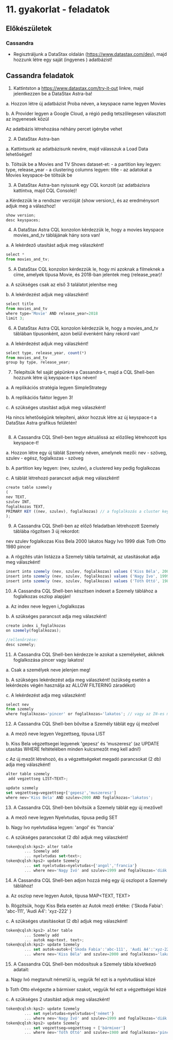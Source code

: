 ﻿# 11. gyakorlat - feladatok

## Előkészületek


### Cassandra
+ Regisztráljunk a DataStax oldalán (https://www.datastax.com/dev), majd hozzunk létre egy saját (ingyenes ) adatbázist!



## Cassandra feladatok

1. Kattintston a https://www.datastax.com/try-it-out linkre, majd jelentkezzen be a DataStax Astra-ba!

a. Hozzon létre új adatbázist Proba néven, a keyspace name legyen Movies

b. A Provider legyen a Google Cloud, a régió pedig tetszőlegesen választott az ingyenesek közül

Az adatbázis létrehozása néhány percet igénybe vehet



2. A  DataStax Astra-ban

a. Kattintsunk az adatbázisunk nevére, majd válasszuk a Load Data lehetőséget!

b. Töltsük be a Movies and TV Shows dataset-et: 
    - a partition key legyen: type, release_year
    - a clustering columns legyen: title
    - az adatokat a Movies keyspace-be töltsük be



3. A DataStax Astra-ban nyissunk egy CQL konzolt (az adatbázisra kattintva, majd CQL Console)!

a.Kérdezzük le a rendszer verzióját (show version;), és az eredménysort adjuk meg a válaszhoz!

```js
show version;
desc keyspaces;
```

4. A DataStax Astra CQL konzolon kérdezzük le, hogy a movies keyspace movies_and_tv táblájának hány sora van!

a. A lekérdező utasítást adjuk meg válaszként!

```js
select *
from movies_and_tv;
```


5. A DataStax CQL konzolon kérdezzük le, hogy mi azoknak a filmeknek a címe, amelyek típusa Movie, és 2018-ban jelentek meg (release_year)!

a. A szükséges csak az első 3 találatot jelenítse meg

b. A lekérdezést adjuk meg válaszként!

```js
select title
from movies_and_tv
where type='Movie' AND release_year=2018
limit 3;
```

6. A DataStax Astra CQL konzolon kérdezzük le, hogy a movies_and_tv táblában típusonként, azon belül évenként hány rekord van!

a. A lekérdezést adjuk meg válaszként!

```js
select type, release_year, count(*)
from movies_and_tv
group by type, release_year;
```

7. Telepítsük fel saját gépünkre a Cassandra-t, majd a CQL Shell-ben hozzunk létre új keyspace-t kps néven!

a. A replikációs stratégia legyen SimpleStrategy

b. A replikációs faktor legyen 3!

c. A szükséges utasítást adjuk meg válaszként!

Ha nincs lehetőségünk telepíteni, akkor hozzuk létre az új keyspace-t a DataStax Astra grafikus felületén!

```js

```

8. A Cassandra CQL Shell-ben tegye aktuálissá az előzőleg létrehozott kps keyspace-t!

a. Hozzon létre egy új táblát Szemely néven, amelynek mezői: 
     nev - szöveg, szulev - egész, foglalkozas - szöveg

b. A partition key legyen: (nev, szulev), a clustered key pedig foglalkozas

c. A táblát létrehozó parancsot adjuk meg válaszként!

```js
create table szemely
(
nev TEXT,
szulev INT,
foglalkozas TEXT,
PRIMARY KEY ((nev, szulev), foglalkozas) // a foglalkozás a cluster key - ez alapján fogja sorba rendezni az adatokat
);
```

9. A Cassandra CQL Shell-ben az előző feladatban létrehozott Szemely táblába rögzítsen 3 új rekordot:

 nev        szulev        foglalkozas
Kiss Bela    2000       lakatos
Nagy Ivo     1999       diak
Toth Otto     1980       pincer

a. A rögzítés után listázza a Szemely tábla tartalmát, az utasításokat adja meg válaszként!

```js
insert into szemely (nev, szulev, foglalkozas) values ('Kiss Béla', 2000, 'lakatos');
insert into szemely (nev, szulev, foglalkozas) values ('Nagy Ivo', 1999, 'diak');
insert into szemely (nev, szulev, foglalkozas) values ('Tóth Ottó', 1980, 'pincer');
```

10. A Cassandra CQL Shell-ben készítsen indexet a Szemely táblához a foglalkozas oszlop alapján!

a. Az index neve legyen i_foglalkozas

b. A szükséges parancsot adja meg válaszként!

```js
create index i_foglalkozas
on szemely(foglalkozas);

//ellenőrzése:
desc szemely;
```

11. A Cassandra CQL Shell-ben kérdezze le azokat a személyeket, akiknek foglalkozása pincer vagy lakatos!

a. Csak a személyek neve jelenjen meg!

b. A szükséges lekérdezést adja meg válaszként!
   (szükség esetén a lekérdezés végén használja az ALLOW FILTERING záradékot)

c. A lekérdezést adja meg válaszként!

```js
select nev
from szemely
where foglalkozas='pincer' or foglalkozas='lakatos'; // vagy az IN-es megoldás az jobb
```

12. A Cassandra CQL Shell-ben bővítse a Személy táblát egy új mezővel

a. A mező neve legyen Vegzettseg, típusa LIST<TEXT>

b. Kiss Bela végzettsegei legyenek 'gepesz' és 'muszeresz'
   (az UPDATE utasítás WHERE feltételében minden kulcsmezőt meg kell adni!)

c Az új mezőt létrehozó, és a végzettségeket megadó parancsokat (2 db) adja meg válaszként!

```js
alter table szemely
 add vegzettseg LIST<TEXT>;

update szemely
set vegzettseg=vegzettseg+['gepesz','muszeresz']
where nev='Kiss Bela' AND szulev=2000 AND foglalkozas='lakatos';
```

13. A Cassandra CQL Shell-ben bővítsük a Szemely táblát egy új mezővel!

a. A mező neve legyen Nyelvtudas, típusa pedig SET<TEXT>

b. Nagy Ivo nyelvtudása legyen: 'angol' és 'francia'

c. A szükséges parancsokat (2 db) adjuk meg válaszként!

```js
token@cqlsh:kps2> alter table
        ... Szemely add
        ... nyelvtudas set<text>;
token@cqlsh:kps2> update Szemely
        ... set nyelvtudas=nyelvtudas+{'angol','francia'}
        ... where nev='Nagy Ivó' and szulev=1999 and foglalkozas='diák';
```

14. A Cassandra CQL Shell-ben adjon hozzá még egy új oszlopot a Szemely táblához!

a. Az oszlop neve legyen Autok, típusa MAP<TEXT, TEXT>

b. Rögzítsük, hogy Kiss Bela esetén az Autok mező értéke: {'Skoda Fabia': 'abc-111', 'Audi A4': 'xyz-222' }

c. A szükséges utasításokat (2 db) adjuk meg válaszként!

```js
token@cqlsh:kps2> alter table
        ... Szemely add
        ... autok map<text, text>;
token@cqlsh:kps2> update Szemely
        ... set autok=autok+{'Skoda Fabia':'abc-111', 'Audi A4':'xyz-222'}
        ... where nev='Kiss Béla' and szulev=2000 and foglalkozas='lakatos';
```

15. A Cassandra CQL Shell-ben módosítsuk a Szemely tábla következő adatait:

a. Nagy Ivó megtanult németül is, vegyük fel ezt is a nyelvtudásai közé

b Toth Otto elvégezte a bármixer szakot, vegyük fel ezt a végzettségei közé

c. A szükséges 2 utasítást adjuk meg válaszként!


```js
token@cqlsh:kps2> update Szemely
        ... set nyelvtudas=nyelvtudas+{'német'}
        ... where nev='Nagy Ivó' and szulev=1999 and foglalkozas='diák';
token@cqlsh:kps2> update Szemely
        ... set vegzettseg=vegzettseg + ['bármixer']
        ... where nev='Tóth Ottó' and szulev=1980 and foglalkozas='pincér';
```
















